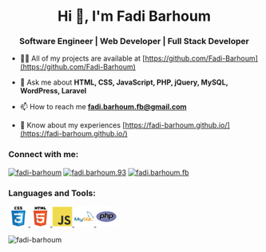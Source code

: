 <h1 align="center">Hi 👋, I'm Fadi Barhoum</h1>
<h3 align="center">Software Engineer | Web Developer | Full Stack Developer</h3>

- 👨‍💻 All of my projects are available at [https://github.com/Fadi-Barhoum](https://github.com/Fadi-Barhoum)

- 💬 Ask me about **HTML, CSS, JavaScript, PHP, jQuery, MySQL, WordPress, Laravel**

- 📫 How to reach me **fadi.barhoum.fb@gmail.com**

- 📄 Know about my experiences [https://fadi-barhoum.github.io/](https://fadi-barhoum.github.io/)

<h3 align="left">Connect with me:</h3>
<p align="left">
<a href="https://linkedin.com/in/fadi-barhoum" target="blank"><img align="center" src="https://raw.githubusercontent.com/rahuldkjain/github-profile-readme-generator/master/src/images/icons/Social/linked-in-alt.svg" alt="fadi-barhoum" height="30" width="40" /></a>
<a href="https://fb.com/fadi.barhoum.93" target="blank"><img align="center" src="https://raw.githubusercontent.com/rahuldkjain/github-profile-readme-generator/master/src/images/icons/Social/facebook.svg" alt="fadi.barhoum.93" height="30" width="40" /></a>
<a href="https://instagram.com/fadi.barhoum.fb" target="blank"><img align="center" src="https://raw.githubusercontent.com/rahuldkjain/github-profile-readme-generator/master/src/images/icons/Social/instagram.svg" alt="fadi.barhoum.fb" height="30" width="40" /></a>
</p>

<h3 align="left">Languages and Tools:</h3>
<p align="left"> <a href="https://www.w3schools.com/css/" target="_blank" rel="noreferrer"> <img src="https://raw.githubusercontent.com/devicons/devicon/master/icons/css3/css3-original-wordmark.svg" alt="css3" width="40" height="40"/> </a> <a href="https://www.w3.org/html/" target="_blank" rel="noreferrer"> <img src="https://raw.githubusercontent.com/devicons/devicon/master/icons/html5/html5-original-wordmark.svg" alt="html5" width="40" height="40"/> </a> <a href="https://developer.mozilla.org/en-US/docs/Web/JavaScript" target="_blank" rel="noreferrer"> <img src="https://raw.githubusercontent.com/devicons/devicon/master/icons/javascript/javascript-original.svg" alt="javascript" width="40" height="40"/> </a> <a href="https://www.mysql.com/" target="_blank" rel="noreferrer"> <img src="https://raw.githubusercontent.com/devicons/devicon/master/icons/mysql/mysql-original-wordmark.svg" alt="mysql" width="40" height="40"/> </a> <a href="https://www.php.net" target="_blank" rel="noreferrer"> <img src="https://raw.githubusercontent.com/devicons/devicon/master/icons/php/php-original.svg" alt="php" width="40" height="40"/> </a> </p>

<p><img align="center" src="https://github-readme-stats.vercel.app/api/top-langs?username=fadi-barhoum&show_icons=true&locale=en&layout=compact" alt="fadi-barhoum" /></p>
